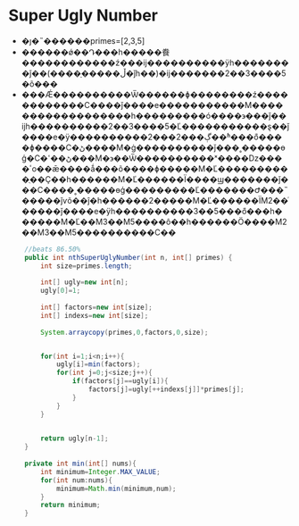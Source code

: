 # Super Ugly Number

* �ȷ�˵������primes=[2,3,5]
* ������ǿ��Դ���һ�����飬������������ź���ĳ����������ÿһ��������ǰ��(����ָ�����ڵ�ǰһ��)�ĳ�������2��3����5�õ���
* ���Ǽ����������Ѿ������ɸ��������ź������������С����ǰ����е�����������M������������������һ���������ó����϶���ǰ��ĳһ����������2��3����5�Ľ�����������ȿ��ǰ����е�ÿ����������2���ڳ���2��ʱ���ܵõ����ɸ����С�ڻ����M�ġ����������ǰ���˳�����ɵģ�С�ڻ��ߵ���M�϶��Ѿ����������ˣ����ǲ����ٴο��ǣ����ǻ���õ����ɸ�����M�Ľ����������ֻ��Ҫ��һ������M�Ľ������Ϊ����ϣ�������ǰ���С����˳�����ɵģ���������Ľ�������Ժ���˵�����ǰѵõ��ĵ�һ������2�����M�Ľ������ΪM2��ͬ�����ǰ����е�ÿһ����������3��5���ܵõ���һ������M�Ľ��M3��M5����ô��һ������Ӧ����M2��M3��M5����������С��


```Java
    //beats 86.50%
    public int nthSuperUglyNumber(int n, int[] primes) {
        int size=primes.length;
        
        int[] ugly=new int[n];
        ugly[0]=1;
        
        int[] factors=new int[size];
        int[] indexs=new int[size];
        
        System.arraycopy(primes,0,factors,0,size);


        for(int i=1;i<n;i++){
            ugly[i]=min(factors);
            for(int j=0;j<size;j++){
                if(factors[j]==ugly[i]){
                    factors[j]=ugly[++indexs[j]]*primes[j];
                }
            }
        }
        

        return ugly[n-1];
    }
    
    private int min(int[] nums){
        int minimum=Integer.MAX_VALUE;
        for(int num:nums){
            minimum=Math.min(minimum,num);
        }
        return minimum;
    }
```
